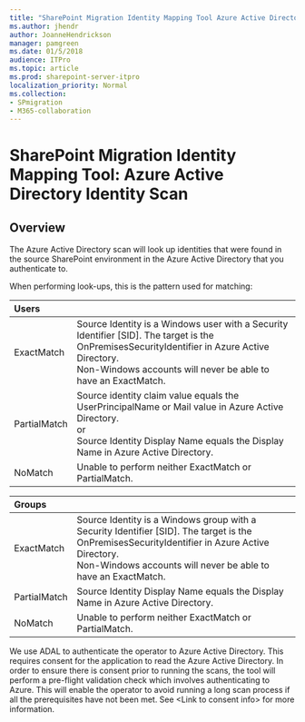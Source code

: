 ```yaml
---
title: "SharePoint Migration Identity Mapping Tool Azure Active Directory Identity Scan"
ms.author: jhendr
author: JoanneHendrickson
manager: pamgreen
ms.date: 01/5/2018
audience: ITPro
ms.topic: article
ms.prod: sharepoint-server-itpro
localization_priority: Normal
ms.collection:
- SPmigration
- M365-collaboration
---
```


# SharePoint Migration Identity Mapping Tool: Azure Active Directory Identity Scan

## Overview

The Azure Active Directory scan will look up identities that were found in the source SharePoint environment in the Azure Active Directory that you authenticate to.
  
When performing look-ups, this is the pattern used for matching:
  
|**Users**||
|:-----|:-----|
|ExactMatch  <br/> |Source Identity is a Windows user with a Security Identifier [SID]. The target is the OnPremisesSecurityIdentifier in Azure Active Directory.  <br/> Non-Windows accounts will never be able to have an ExactMatch.  <br/> |
|PartialMatch  <br/> |Source identity claim value equals the UserPrincipalName or Mail value in Azure Active Directory.  <br/> or  <br/> Source Identity Display Name equals the Display Name in Azure Active Directory.  <br/> |
|NoMatch  <br/> |Unable to perform neither ExactMatch or PartialMatch.  <br/> |
   
|**Groups**||
|:-----|:-----|
|ExactMatch  <br/> |Source Identity is a Windows group with a Security Identifier [SID]. The target is the OnPremisesSecurityIdentifier in Azure Active Directory.  <br/> Non-Windows accounts will never be able to have an ExactMatch.  <br/> |
|PartialMatch  <br/> |Source Identity Display Name equals the Display Name in Azure Active Directory.  <br/> |
|NoMatch  <br/> |Unable to perform neither ExactMatch or PartialMatch.  <br/> |
   
We use ADAL to authenticate the operator to Azure Active Directory. This requires consent for the application to read the Azure Active Directory. In order to ensure there is consent prior to running the scans, the tool will perform a pre-flight validation check which involves authenticating to Azure. This will enable the operator to avoid running a long scan process if all the prerequisites have not been met. See \<Link to consent info\> for more information.
  

